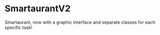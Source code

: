 # SmartaurantV2
Smartaurant, now with a graphic interface and separate classes for each specific task!
